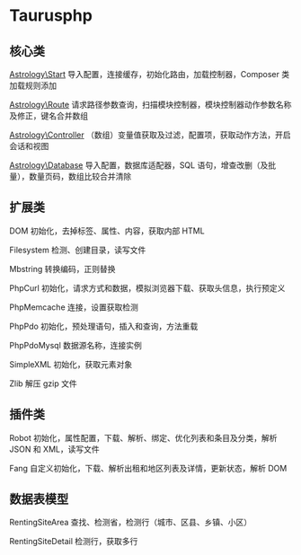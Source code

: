 # Taurusphp



## 核心类

[Astrology\Start](Start.md) 导入配置，连接缓存，初始化路由，加载控制器，Composer 类加载规则添加

[Astrology\Route](Route.md) 请求路径参数查询，扫描模块控制器，模块控制器动作参数名称及修正，键名合并数组

[Astrology\Controller](Controller.md) （数组）变量值获取及过滤，配置项，获取动作方法，开启会话和视图

[Astrology\Database](Database.md) 导入配置，数据库适配器，SQL 语句，增查改删（及批量），数量页码，数组比较合并清除



## 扩展类

DOM 初始化，去掉标签、属性、内容，获取内部 HTML

Filesystem 检测、创建目录，读写文件

Mbstring 转换编码，正则替换

PhpCurl 初始化，请求方式和数据，模拟浏览器下载、获取头信息，执行预定义

PhpMemcache 连接，设置获取检测

PhpPdo 初始化，预处理语句，插入和查询，方法重载

PhpPdoMysql 数据源名称，连接实例

SimpleXML 初始化，获取元素对象

Zlib 解压 gzip 文件



## 插件类

Robot 初始化，属性配置，下载、解析、绑定、优化列表和条目及分类，解析 JSON 和 XML，读写文件

Fang 自定义初始化，下载、解析出租和地区列表及详情，更新状态，解析 DOM



## 数据表模型

RentingSiteArea 查找、检测省，检测行（城市、区县、乡镇、小区）

RentingSiteDetail 检测行，获取多行